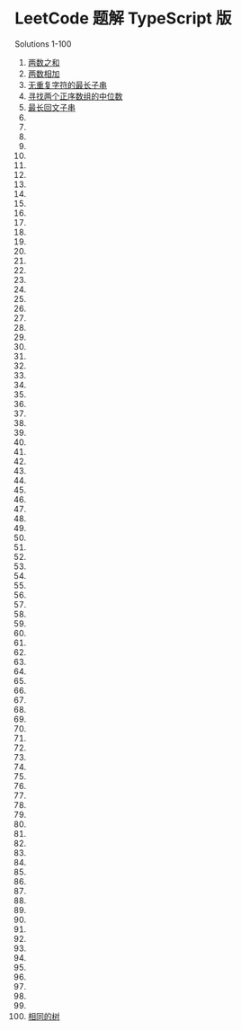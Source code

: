 # LeetCode 题解 TypeScript 版

Solutions 1-100
1. [两数之和](https://github.com/mcxue/exercise-leetcode/blob/master/solutions-1-100/two-sum.ts)
2. [两数相加](https://github.com/mcxue/exercise-leetcode/blob/master/solutions-1-100/add-two-numbers.ts)
3. [无重复字符的最长子串](https://github.com/mcxue/exercise-leetcode/blob/master/solutions-1-100/longest-substring-without-repeating-characters.ts)
4. [寻找两个正序数组的中位数](https://github.com/mcxue/exercise-leetcode/blob/master/solutions-1-100/median-of-two-sorted-arrays.ts)
5. [最长回文子串](https://github.com/mcxue/exercise-leetcode/blob/master/solutions-1-100/longest-palindromic-substring.ts)
6. 
7. 
8. 
9. 
10. 
11. 
12. 
13. 
14. 
15. 
16. 
17. 
18. 
19. 
20. 
21. 
22. 
23. 
24. 
25. 
26. 
27. 
28. 
29. 
30. 
31. 
32. 
33. 
34. 
35. 
36. 
37. 
38. 
39. 
40. 
41. 
42. 
43. 
44. 
45. 
46. 
47. 
48. 
49. 
50. 
51. 
52. 
53. 
54. 
55. 
56. 
57. 
58. 
59. 
60. 
61. 
62. 
63. 
64. 
65. 
66. 
67. 
68. 
69. 
70. 
71. 
72. 
73. 
74. 
75. 
76. 
77. 
78. 
79. 
80. 
81. 
82. 
83. 
84. 
85. 
86. 
87. 
88. 
89. 
90. 
91. 
92. 
93. 
94. 
95. 
96. 
97. 
98. 
99. 
100. [相同的树](https://github.com/mcxue/exercise-leetcode/blob/master/solutions-1-100/same-tree.ts)
